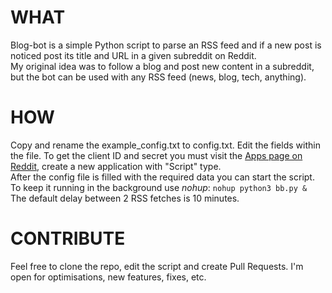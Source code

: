 # WHAT  
Blog-bot is a simple Python script to parse an RSS feed and if a new post is noticed post its title and URL in a given subreddit on Reddit.  
My original idea was to follow a blog and post new content in a subreddit, but the bot can be used with any RSS feed (news, blog, tech, anything).  
  
# HOW  
Copy and rename the example_config.txt to config.txt. Edit the fields within the file. To get the client ID and secret you must visit the [Apps page on Reddit](https://ssl.reddit.com/prefs/apps/), create a new application with "Script" type.  
After the config file is filled with the required data you can start the script. To keep it running in the background use *nohup*:
`nohup python3 bb.py &`  
The default delay between 2 RSS fetches is 10 minutes.  
  
# CONTRIBUTE  
Feel free to clone the repo, edit the script and create Pull Requests. I'm open for optimisations, new features, fixes, etc.